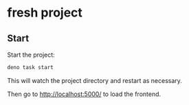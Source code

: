 # fresh project

## Start

Start the project:

```bash
deno task start
```

This will watch the project directory and restart as necessary.

Then go to <http://localhost:5000/> to load the frontend.
